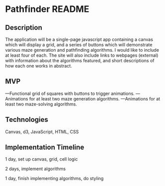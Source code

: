 # Pathfinder README

## Description

The application will be a single-page javascript app containing a canvas which will display a grid, and a series of buttons which will demonstrate various maze generation and pathfinding algorithms.  I would like to include at least four of each.  The site will also include links to webpages (external) with information about the algorithms featured, and short descriptions of how each one works in abstract.

## MVP

—Functional grid of squares with buttons to trigger animations.
—Animations for at least two maze generation algorithms.
—Animations for at least two maze-solving algorithms.

## Technologies

Canvas, d3, JavaScript, HTML, CSS

## Implementation Timeline

1 day, set up canvas, grid, cell logic

2 days, implement algorithms

1 day, finish implementing algorithms, do styling
